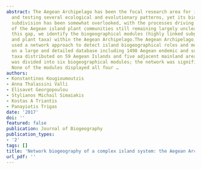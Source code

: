 ```yaml
---
abstract: The Aegean Archipelago has been the focal research area for identifying
  and testing several ecological and evolutionary patterns, yet its biogeographical
  subdivision has been somewhat overlooked, with the processes driving the assembly
  of the Aegean island plant communities still remaining largely unclear. To bridge
  this gap, we identify the biogeographical modules (highly linked subgroups of islands
  and plant taxa) within the Aegean Archipelago.The Aegean Archipelago, Greece.We
  used a network approach to detect island biogeographical roles and modules, based
  on a large and detailed database including 1498 Aegean endemic and subendemic plant
  taxa distributed on 59 Aegean Islands and five adjacent mainland areas.The Aegean
  was divided into six biogeographical modules; the network was significantly modular.
  None of the modules displayed all four …
authors:
- Konstantinos Kougioumoutzis
- Anna Thalassini Valli
- Elisavet Georgopoulou
- Stylianos Michail Simaiakis
- Kostas A Triantis
- Panayiotis Trigas
date: '2017'
doi: ''
featured: false
publication: Journal of Biogeography
publication_types:
- '2'
tags: []
title: 'Network biogeography of a complex island system: the Aegean Archipelago revisited'
url_pdf: ''
---
```

